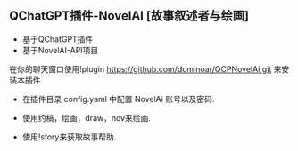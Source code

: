 ## QChatGPT插件-NovelAI [故事叙述者与绘画]

- 基于QChatGPT插件
- 基于NovelAI-API项目

在你的聊天窗口使用!plugin https://github.com/dominoar/QCPNovelAi.git 来安装本插件

- 在插件目录 config.yaml 中配置 NovelAi 账号以及密码.

- 使用约稿，绘画，draw，nov来绘画.
- 使用!story来获取故事帮助.